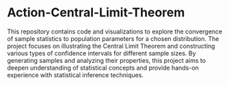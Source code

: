 # Action-Central-Limit-Theorem
This repository contains code and visualizations to explore the convergence of sample statistics to population parameters for a chosen distribution. The project focuses on illustrating the Central Limit Theorem and constructing various types of confidence intervals for different sample sizes. By generating samples and analyzing their properties, this project aims to deepen understanding of statistical concepts and provide hands-on experience with statistical inference techniques.
